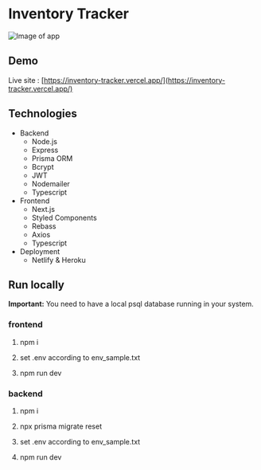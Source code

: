 # Inventory Tracker

![Image of app](https://i.ibb.co/gDV98nK/Screen-Shot-2021-06-04-at-11-25-51-AM.png)

## Demo

Live site : [https://inventory-tracker.vercel.app/](https://inventory-tracker.vercel.app/)

## Technologies

- Backend
  - Node.js
  - Express
  - Prisma ORM
  - Bcrypt
  - JWT
  - Nodemailer
  - Typescript
- Frontend
  - Next.js
  - Styled Components
  - Rebass
  - Axios
  - Typescript
- Deployment
  - Netlify & Heroku

## Run locally

**Important:** You need to have a local psql database running in your system.

### frontend

1. npm i

2. set .env according to env_sample.txt

3. npm run dev

### backend

1. npm i

2. npx prisma migrate reset

3. set .env according to env_sample.txt

4. npm run dev

